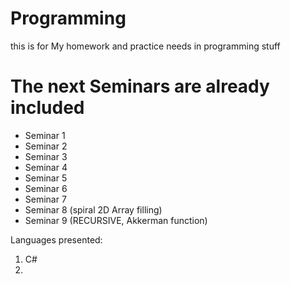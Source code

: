 # Programming
this is for My homework and practice needs in programming stuff
# The next Seminars are already included
* Seminar 1
* Seminar 2
* Seminar 3
* Seminar 4
* Seminar 5
* Seminar 6
* Seminar 7
* Seminar 8 (spiral 2D Array filling)
* Seminar 9 (RECURSIVE, Akkerman function)

Languages presented:
1. C#
2. <awating Python>